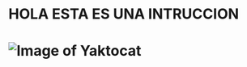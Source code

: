 # HOLA ESTA ES UNA INTRUCCION 
# ![Image of Yaktocat](https://octodex.github.com/images/yaktocat.png)
